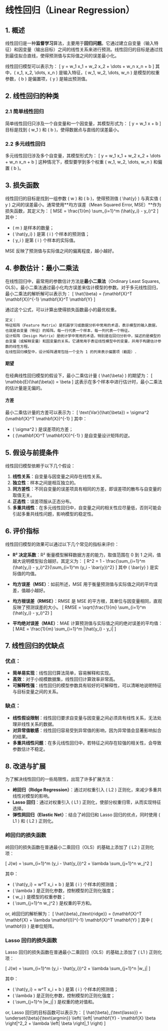 # 线性回归（Linear Regression）

## 1. 概述
线性回归是一种**监督学习**算法，主要用于**回归问题**。它通过建立自变量（输入特征）和因变量（输出目标）之间的线性关系来进行预测。线性回归的目标是通过找到最佳拟合直线，使得预测值与实际值之间的误差最小化。

线性回归模型可以表示为：
\[
y = w_1 x_1 + w_2 x_2 + \dots + w_n x_n + b
\]
其中，\( x_1, x_2, \dots, x_n \) 是输入特征，\( w_1, w_2, \dots, w_n \) 是模型的权重参数，\( b \) 是偏置项，\( y \) 是输出预测值。

## 2. 线性回归的种类
### 2.1 简单线性回归
简单线性回归只涉及一个自变量和一个因变量，其模型形式为：
\[
y = w_1 x + b
\]
目标是找到 \( w_1 \) 和 \( b \)，使得数据点与直线的误差最小。

### 2.2 多元线性回归
多元线性回归涉及多个自变量，其模型形式为：
\[
y = w_1 x_1 + w_2 x_2 + \dots + w_n x_n + b
\]
这种情况下，模型要学到多个权重 \( w_1, w_2, \dots, w_n \) 和偏置 \( b \)。

## 3. 损失函数
线性回归的目标是找到一组参数 \( w \) 和 \( b \)，使得预测值 \( \hat{y} \) 与真实值 \( y \) 之间的误差最小。通常使用**均方误差（Mean Squared Error, MSE）**作为损失函数，其定义为：
\[
MSE = \frac{1}{m} \sum_{i=1}^m (\hat{y_i} - y_i)^2
\]
其中：
- \( m \) 是样本的数量；
- \( \hat{y_i} \) 是第 \( i \) 个样本的预测值；
- \( y_i \) 是第 \( i \) 个样本的实际值。

MSE 反映了预测值与实际值之间的偏离程度，越小越好。

## 4. 参数估计：最小二乘法
在线性回归中，最常用的参数估计方法是**最小二乘法**（Ordinary Least Squares, OLS）。最小二乘法通过最小化均方误差来估计模型的参数。对于多元线性回归，最小二乘法的解析解可以表示为：
\[
\hat{\beta} = (\mathbf{X}^T \mathbf{X})^{-1} \mathbf{X}^T \mathbf{Y}
\]

通过这个公式，可以计算出使得损失函数最小的最优权重。

```
定义：
特征矩阵（Feature Matrix）是机器学习或数据分析中常用的术语，表示模型的输入数据，也就是自变量（特征）的矩阵。每一行代表一个样本，每一列代表一个特征。
设计矩阵（Design Matrix）是统计学中常用的术语，特别是在回归分析中，描述的是模型的自变量（或解释变量）和因变量的关系。它通常用于表征线性模型中的变量，并用于构建估计参数的线性方程。
在线性回归模型中，设计矩阵通常包括一个全为 1 的列来表示偏置项（截距）.
```

#### 期望
在经典线性回归模型的假设下，最小二乘估计量 \( \hat{\beta} \) 的期望为：
\[
\mathbb{E}(\hat{\beta}) = \beta
\]
这表示在多个样本中进行估计时，最小二乘法的估计量是无偏的。

#### 方差
最小二乘估计量的方差可以表示为：
\[
\text{Var}(\hat{\beta}) = \sigma^2 (\mathbf{X}^T \mathbf{X})^{-1}
\]
其中：
- \( \sigma^2 \) 是误差项的方差；
- \( (\mathbf{X}^T \mathbf{X})^{-1} \) 是自变量设计矩阵的逆。



## 5. 假设与前提条件
线性回归模型依赖于以下几个假设：
1. **线性关系**：自变量与因变量之间存在线性关系。
2. **独立性**：样本之间是相互独立的。
3. **同方差性**：不同自变量的误差项具有相同的方差，即误差项的散布与自变量的取值无关。
4. **正态性**：误差项服从正态分布。
5. **多重共线性**：在多元线性回归中，自变量之间的相关性应尽量低，否则可能会引起多重共线性问题，影响模型的稳定性。

## 6. 评价指标
线性回归模型的效果可以通过以下几个常见的指标来评价：
- **R² 决定系数**：R² 衡量模型解释数据方差的能力，取值范围在 0 到 1 之间，值越大说明模型拟合越好。其定义为：
  \[
  R^2 = 1 - \frac{\sum_{i=1}^m (\hat{y_i} - y_i)^2}{\sum_{i=1}^m (y_i - \bar{y})^2}
  \]
  其中 \( \bar{y} \) 是实际值的均值。
  
- **均方误差（MSE）**：如前所述，MSE 用于衡量预测值与实际值之间的平均误差，值越小越好。

- **均方根误差（RMSE）**：RMSE 是 MSE 的平方根，其单位与因变量相同，直观反映了预测误差的大小。
  \[
  RMSE = \sqrt{\frac{1}{m} \sum_{i=1}^m (\hat{y_i} - y_i)^2}
  \]

- **平均绝对误差（MAE）**：MAE 计算预测值与实际值之间的绝对误差的平均值：
  \[
  MAE = \frac{1}{m} \sum_{i=1}^m |\hat{y_i} - y_i|
  \]

## 7. 线性回归的优缺点
### 优点：
- **简单易实现**：线性回归算法简单，容易解释和实现。
- **高效**：对于小规模数据集，线性回归计算效率非常高。
- **可解释性强**：线性回归的模型参数具有较好的可解释性，可以清晰地说明特征与目标变量之间的关系。
  
### 缺点：
- **线性假设限制**：线性回归要求自变量与因变量之间必须具有线性关系，无法处理非线性关系的数据。
- **对异常值敏感**：线性回归容易受到异常值的影响，因为异常值会显著影响拟合的结果。
- **多重共线性问题**：在多元线性回归中，若特征之间存在较强的相关性，会导致参数估计不稳定。

## 8. 改进与扩展
为了解决线性回归的一些局限性，出现了许多扩展方法：
- **岭回归（Ridge Regression）**：通过对权重引入 \( L2 \) 正则化，来减少多重共线性对模型的影响。
- **Lasso 回归**：通过对权重引入 \( L1 \) 正则化，使部分权重归零，从而实现特征选择。
- **弹性网回归（Elastic Net）**：结合了岭回归和 Lasso 回归的优点，同时使用 \( L1 \) 和 \( L2 \) 正则化。



### 岭回归的损失函数
岭回归的损失函数在普通最小二乘回归（OLS）的基础上添加了 \( L2 \) 正则化项：

\[
J(w) = \sum_{i=1}^m (y_i - \hat{y_i})^2 + \lambda \sum_{j=1}^n w_j^2
\]

其中：
- \( \hat{y_i} = w^T x_i + b \) 是第 \( i \) 个样本的预测值；
- \( \lambda \) 是正则化参数，控制模型的正则化强度；
- \( w_j \) 是模型的权重参数；
- \( \sum_{j=1}^n w_j^2 \) 是权重的平方和。

or, 岭回归的解析解为：
\[
\hat{\beta}_{\text{ridge}} = (\mathbf{X}^T \mathbf{X} + \lambda \mathbf{I})^{-1} \mathbf{X}^T \mathbf{Y}
\]
其中 \( \mathbf{I} \) 是单位矩阵。

### Lasso 回归的损失函数
Lasso 回归的损失函数在普通最小二乘回归（OLS）的基础上添加了 \( L1 \) 正则化项：

\[
J(w) = \sum_{i=1}^m (y_i - \hat{y_i})^2 + \lambda \sum_{j=1}^n |w_j|
\]

其中：
- \( \hat{y_i} = w^T x_i + b \) 是第 \( i \) 个样本的预测值；
- \( \lambda \) 是正则化参数，控制模型的正则化强度；
- \( \sum_{j=1}^n |w_j| \) 是权重的绝对值和。

or, Lasso 回归的目标函数可以表示为：
\[
\hat{\beta}_{\text{lasso}} = \underset{\beta}{\text{argmin}} \left( \left\| \mathbf{Y} - \mathbf{X} \beta \right\|^2_2 + \lambda \left\| \beta \right\|_1 \right)
\]
